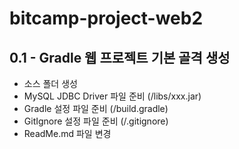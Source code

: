 # bitcamp-project-web2

## 0.1 - Gradle 웹 프로젝트 기본 골격 생성
- 소스 폴더 생성
- MySQL JDBC Driver 파일 준비 (/libs/xxx.jar)
- Gradle 설정 파일 준비 (/build.gradle)
- GitIgnore 설정 파일 준비 (/.gitignore)
- ReadMe.md 파일 변경